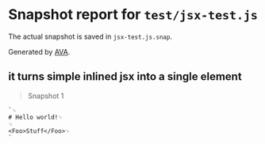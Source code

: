 # Snapshot report for `test/jsx-test.js`

The actual snapshot is saved in `jsx-test.js.snap`.

Generated by [AVA](https://ava.li).

## it turns simple inlined jsx into a single element

> Snapshot 1

    `␊
    # Hello world!␊
    ␊
    <Foo>Stuff</Foo>␊
    `
